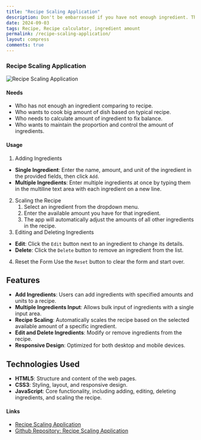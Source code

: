 ```yaml
---
title: "Recipe Scaling Application"
description: Don't be embarrassed if you have not enough ingredient. This utility helps you cook by calculating each ingredient, how much you have a ingredient.
date: 2024-09-03
tags: Recipe, Recipe calculator, ingredient amount
permalink: /recipe-scaling-application/
layout: compress
comments: true
---
```


### Recipe Scaling Application

<img src="{{site.assets}}{{ page.permalink }}recipescalingapplication.jpg" alt="Recipe Scaling Application">

#### Needs

- Who has not enough an ingredient comparing to recipe.
- Who wants to cook big amount of dish based on typical recipe.
- Who needs to calculate amount of ingredient to fix balance.
- Who wants to maintain the proportion and control the amount of ingredients.

#### Usage

1. Adding Ingredients

- **Single Ingredient**: Enter the name, amount, and unit of the ingredient in the provided fields, then click `Add`.
- **Multiple Ingredients**: Enter multiple ingredients at once by typing them in the multiline text area with each ingredient on a new line.

2. Scaling the Recipe
   1. Select an ingredient from the dropdown menu.
   2. Enter the available amount you have for that ingredient.
   3. The app will automatically adjust the amounts of all other ingredients in the recipe.
3. Editing and Deleting Ingredients

- **Edit**: Click the `Edit` button next to an ingredient to change its details.
- **Delete**: Click the `Delete` button to remove an ingredient from the list.

4. Reset the Form
   Use the `Reset` button to clear the form and start over.

## Features

- **Add Ingredients**: Users can add ingredients with specified amounts and units to a recipe.
- **Multiple Ingredients Input**: Allows bulk input of ingredients with a single input area.
- **Recipe Scaling**: Automatically scales the recipe based on the selected available amount of a specific ingredient.
- **Edit and Delete Ingredients**: Modify or remove ingredients from the recipe.
- **Responsive Design**: Optimized for both desktop and mobile devices.

## Technologies Used

- **HTML5**: Structure and content of the web pages.
- **CSS3**: Styling, layout, and responsive design.
- **JavaScript**: Core functionality, including adding, editing, deleting ingredients, and scaling the recipe.

#### Links

- [Recipe Scaling Application](https://saramjh.github.io/recipeCalc)
- [Github Repository: Recipe Scaling Application](https://github.com/saramjh/recipeCalc)
